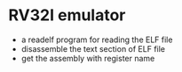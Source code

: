 # RV32I emulator

+ a readelf program for reading the ELF file
+ disassemble the text section of ELF file
+ get the assembly with register name